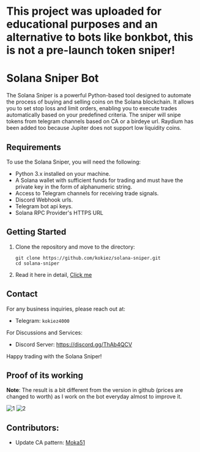# This project was uploaded for educational purposes and an alternative to bots like bonkbot, this is not a pre-launch token sniper!
# Solana Sniper Bot

The Solana Sniper is a powerful Python-based tool designed to automate the process of buying and selling coins on the Solana blockchain. It allows you to set stop loss and limit orders, enabling you to execute trades automatically based on your predefined criteria. The sniper will snipe tokens from telegram channels based on CA or a birdeye url. Raydium has been added too because Jupiter does not support low liquidity coins.

## Requirements

To use the Solana Sniper, you will need the following:

- Python 3.x installed on your machine.
- A Solana wallet with sufficient funds for trading and must have the private key in the form of alphanumeric string.
- Access to Telegram channels for receiving trade signals.
- Discord Webhook urls.
- Telegram bot api keys.
- Solana RPC Provider's HTTPS URL

## Getting Started

1. Clone the repository and move to the directory:
    ```shell
    git clone https://github.com/kokiez/solana-sniper.git
    cd solana-sniper
    ```
2. Read it here in detail, [Click me](https://github.com/kokiez/solana-sniper/blob/main/guide.md)


## Contact

For any business inquiries, please reach out at:
- Telegram: `kokiez4000`

For Discussions and Services:
- Discord Server: https://discord.gg/ThAb4QCV

Happy trading with the Solana Sniper!

## Proof of its working

**Note**: The result is a bit different from the version in github (prices are changed to worth) as I work on the bot everyday almost to improve it. 

![1](https://github.com/kokiez/solana-sniper/assets/105941365/2131ce16-1b5c-4cd2-8838-ff0427edbd71)
![2](https://github.com/kokiez/solana-sniper/assets/105941365/f54fb612-23de-4db1-85f2-39ded1ccc516)


## Contributors:
- Update CA pattern: [Moka51](https://github.com/Moka51)
